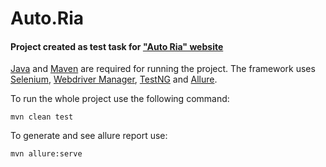 # Auto.Ria
#### Project created as test task for ["Auto Ria" website](https://auto.ria.com/uk/search/)

[Java](https://java.com/en/) and [Maven](https://maven.apache.org/download.cgi) are required for running the project. The framework uses [Selenium](https://mvnrepository.com/artifact/org.seleniumhq.selenium/selenium-java), [Webdriver Manager](https://mvnrepository.com/artifact/io.github.bonigarcia/webdrivermanager), [TestNG](https://mvnrepository.com/artifact/org.testng/testng) and [Allure](https://docs.qameta.io/allure/).

To run the whole project use the following command:
```
mvn clean test
```
To generate and see allure report use:
```
mvn allure:serve
```
